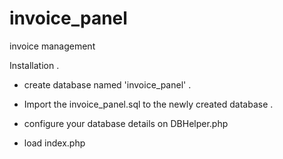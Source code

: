 # invoice_panel
invoice management 

Installation .
   
   * create database named 'invoice_panel' .
   
   * Import the invoice_panel.sql to the newly created database .
   
   * configure your database details on DBHelper.php
   
   * load index.php
    
